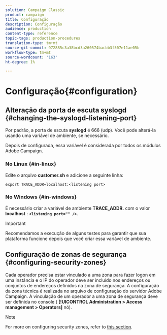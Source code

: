 ```yaml
---
solution: Campaign Classic
product: campaign
title: Configuração
description: Configuração
audience: production
content-type: reference
topic-tags: production-procedures
translation-type: tm+mt
source-git-commit: 972885c3a38bcd3a260574bacbb3f507e11ae05b
workflow-type: tm+mt
source-wordcount: '163'
ht-degree: 1%

---
```



# Configuração{#configuration}

## Alteração da porta de escuta syslogd {#changing-the-syslogd-listening-port}

Por padrão, a porta de escuta **syslogd** é 666 (udp). Você pode alterá-la usando uma variável de ambiente, se necessário.

Depois de configurada, essa variável é considerada por todos os módulos Adobe Campaign.

### No Linux {#in-linux}

Edite o arquivo **customer.sh** e adicione a seguinte linha:

```
export TRACE_ADDR=localhost:<listening port>
```

### No Windows {#in-windows}

É necessário criar a variável de ambiente **TRACE_ADDR.** com o valor **localhost** : **`<listening port="" />`**.

>[!IMPORTANT]
>
>Recomendamos a execução de alguns testes para garantir que sua plataforma funcione depois que você criar essa variável de ambiente.

## Configuração de zonas de segurança {#configuring-security-zones}

Cada operador precisa estar vinculado a uma zona para fazer logon em uma instância e o IP do operador deve ser incluído nos endereços ou conjuntos de endereços definidos na zona de segurança. A configuração da zona técnica é realizada no arquivo de configuração do servidor Adobe Campaign. A vinculação de um operador a uma zona de segurança deve ser definida no console ( **[!UICONTROL Administration > Access management > Operators]** nó).

>[!NOTE]
>
>For more on configuring security zones, refer to [this section](../../installation/using/configuring-campaign-server.md#defining-security-zones).

